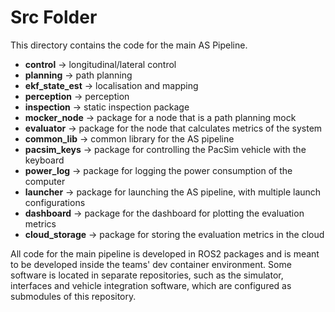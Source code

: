 # Src Folder

This directory contains the code for the main AS Pipeline. 

- **control** -> longitudinal/lateral control
- **planning** -> path planning
- **ekf_state_est** -> localisation and mapping
- **perception** -> perception
- **inspection** -> static inspection package
- **mocker_node** -> package for a node that is a path planning mock
- **evaluator** -> package for the node that calculates metrics of the system
- **common_lib** -> common library for the AS pipeline
- **pacsim_keys** -> package for controlling the PacSim vehicle with the keyboard
- **power_log** -> package for logging the power consumption of the computer
- **launcher** -> package for launching the AS pipeline, with multiple launch configurations
- **dashboard** -> package for the dashboard for plotting the evaluation metrics
- **cloud_storage** -> package for storing the evaluation metrics in the cloud

All code for the main pipeline is developed in ROS2 packages and is meant to be developed inside the teams' dev container environment. Some software is located in separate repositories, such as the simulator, interfaces and vehicle integration software, which are configured as submodules of this repository.
